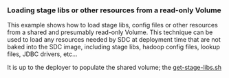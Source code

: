 ### Loading stage libs or other resources from a read-only Volume

This example shows how to load stage libs, config files or other resources from a shared and presumably read-only Volume.  This technique can be used to load any resources needed by SDC at deployment time that are not baked into the SDC image, including stage libs, hadoop config files, lookup files, JDBC drivers, etc... 

It is up to the deployer to populate the shared volume; the [get-stage-libs.sh]()


